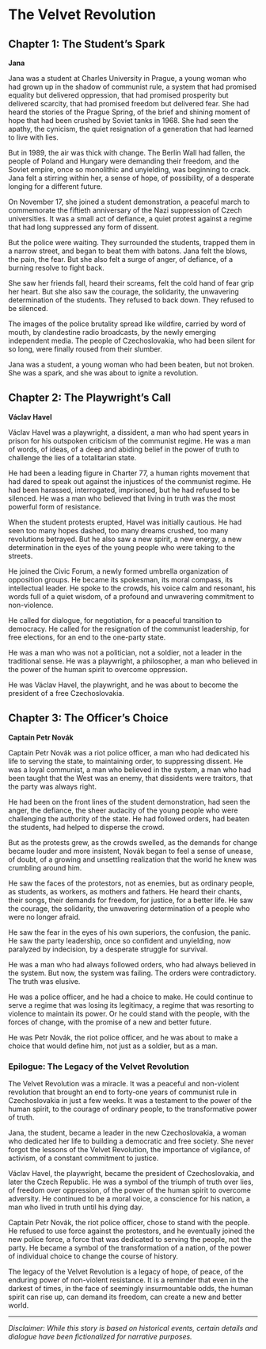 
# The Velvet Revolution

## Chapter 1: The Student’s Spark

**Jana**

Jana was a student at Charles University in Prague, a young woman who had grown up in the shadow of communist rule, a system that had promised equality but delivered oppression, that had promised prosperity but delivered scarcity, that had promised freedom but delivered fear. She had heard the stories of the Prague Spring, of the brief and shining moment of hope that had been crushed by Soviet tanks in 1968. She had seen the apathy, the cynicism, the quiet resignation of a generation that had learned to live with lies.

But in 1989, the air was thick with change. The Berlin Wall had fallen, the people of Poland and Hungary were demanding their freedom, and the Soviet empire, once so monolithic and unyielding, was beginning to crack. Jana felt a stirring within her, a sense of hope, of possibility, of a desperate longing for a different future.

On November 17, she joined a student demonstration, a peaceful march to commemorate the fiftieth anniversary of the Nazi suppression of Czech universities. It was a small act of defiance, a quiet protest against a regime that had long suppressed any form of dissent.

But the police were waiting. They surrounded the students, trapped them in a narrow street, and began to beat them with batons. Jana felt the blows, the pain, the fear. But she also felt a surge of anger, of defiance, of a burning resolve to fight back.

She saw her friends fall, heard their screams, felt the cold hand of fear grip her heart. But she also saw the courage, the solidarity, the unwavering determination of the students. They refused to back down. They refused to be silenced.

The images of the police brutality spread like wildfire, carried by word of mouth, by clandestine radio broadcasts, by the newly emerging independent media. The people of Czechoslovakia, who had been silent for so long, were finally roused from their slumber.

Jana was a student, a young woman who had been beaten, but not broken. She was a spark, and she was about to ignite a revolution.

## Chapter 2: The Playwright’s Call

**Václav Havel**

Václav Havel was a playwright, a dissident, a man who had spent years in prison for his outspoken criticism of the communist regime. He was a man of words, of ideas, of a deep and abiding belief in the power of truth to challenge the lies of a totalitarian state.

He had been a leading figure in Charter 77, a human rights movement that had dared to speak out against the injustices of the communist regime. He had been harassed, interrogated, imprisoned, but he had refused to be silenced. He was a man who believed that living in truth was the most powerful form of resistance.

When the student protests erupted, Havel was initially cautious. He had seen too many hopes dashed, too many dreams crushed, too many revolutions betrayed. But he also saw a new spirit, a new energy, a new determination in the eyes of the young people who were taking to the streets.

He joined the Civic Forum, a newly formed umbrella organization of opposition groups. He became its spokesman, its moral compass, its intellectual leader. He spoke to the crowds, his voice calm and resonant, his words full of a quiet wisdom, of a profound and unwavering commitment to non-violence.

He called for dialogue, for negotiation, for a peaceful transition to democracy. He called for the resignation of the communist leadership, for free elections, for an end to the one-party state.

He was a man who was not a politician, not a soldier, not a leader in the traditional sense. He was a playwright, a philosopher, a man who believed in the power of the human spirit to overcome oppression.

He was Václav Havel, the playwright, and he was about to become the president of a free Czechoslovakia.

## Chapter 3: The Officer’s Choice

**Captain Petr Novák**

Captain Petr Novák was a riot police officer, a man who had dedicated his life to serving the state, to maintaining order, to suppressing dissent. He was a loyal communist, a man who believed in the system, a man who had been taught that the West was an enemy, that dissidents were traitors, that the party was always right.

He had been on the front lines of the student demonstration, had seen the anger, the defiance, the sheer audacity of the young people who were challenging the authority of the state. He had followed orders, had beaten the students, had helped to disperse the crowd.

But as the protests grew, as the crowds swelled, as the demands for change became louder and more insistent, Novák began to feel a sense of unease, of doubt, of a growing and unsettling realization that the world he knew was crumbling around him.

He saw the faces of the protestors, not as enemies, but as ordinary people, as students, as workers, as mothers and fathers. He heard their chants, their songs, their demands for freedom, for justice, for a better life. He saw the courage, the solidarity, the unwavering determination of a people who were no longer afraid.

He saw the fear in the eyes of his own superiors, the confusion, the panic. He saw the party leadership, once so confident and unyielding, now paralyzed by indecision, by a desperate struggle for survival.

He was a man who had always followed orders, who had always believed in the system. But now, the system was failing. The orders were contradictory. The truth was elusive.

He was a police officer, and he had a choice to make. He could continue to serve a regime that was losing its legitimacy, a regime that was resorting to violence to maintain its power. Or he could stand with the people, with the forces of change, with the promise of a new and better future.

He was Petr Novák, the riot police officer, and he was about to make a choice that would define him, not just as a soldier, but as a man.

### Epilogue: The Legacy of the Velvet Revolution

The Velvet Revolution was a miracle. It was a peaceful and non-violent revolution that brought an end to forty-one years of communist rule in Czechoslovakia in just a few weeks. It was a testament to the power of the human spirit, to the courage of ordinary people, to the transformative power of truth.

Jana, the student, became a leader in the new Czechoslovakia, a woman who dedicated her life to building a democratic and free society. She never forgot the lessons of the Velvet Revolution, the importance of vigilance, of activism, of a constant commitment to justice.

Václav Havel, the playwright, became the president of Czechoslovakia, and later the Czech Republic. He was a symbol of the triumph of truth over lies, of freedom over oppression, of the power of the human spirit to overcome adversity. He continued to be a moral voice, a conscience for his nation, a man who lived in truth until his dying day.

Captain Petr Novák, the riot police officer, chose to stand with the people. He refused to use force against the protestors, and he eventually joined the new police force, a force that was dedicated to serving the people, not the party. He became a symbol of the transformation of a nation, of the power of individual choice to change the course of history.

The legacy of the Velvet Revolution is a legacy of hope, of peace, of the enduring power of non-violent resistance. It is a reminder that even in the darkest of times, in the face of seemingly insurmountable odds, the human spirit can rise up, can demand its freedom, can create a new and better world.

***

*Disclaimer: While this story is based on historical events, certain details and dialogue have been fictionalized for narrative purposes.*